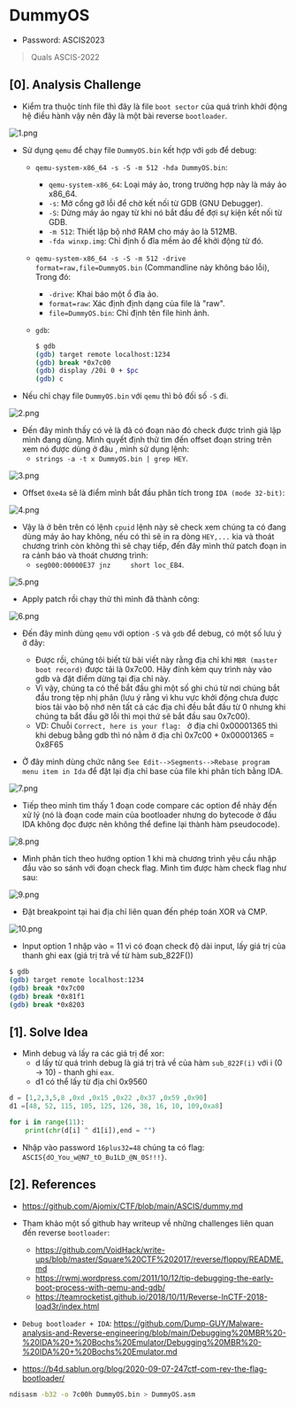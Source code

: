 # DummyOS

- Password: ASCIS2023

> Quals ASCIS-2022

## [0]. Analysis Challenge

- Kiểm tra thuộc tính file thì đây là file `boot sector` của quá trình khởi động hệ điều hành vậy nên đây là một bài reverse `bootloader`.

![1.png](./images/1.png)

- Sử dụng `qemu` để chạy file `DummyOS.bin` kết hợp với `gdb` để debug:

  - `qemu-system-x86_64 -s -S -m 512 -hda DummyOS.bin`:

    - `qemu-system-x86_64`: Loại máy ảo, trong trường hợp này là máy ảo x86_64.
    - `-s`: Mở cổng gỡ lỗi để chờ kết nối từ GDB (GNU Debugger).
    - `-S`: Dừng máy ảo ngay từ khi nó bắt đầu để đợi sự kiện kết nối từ GDB.
    - `-m 512`: Thiết lập bộ nhớ RAM cho máy ảo là 512MB.
    - `-fda winxp.img`: Chỉ định ổ đĩa mềm ảo để khởi động từ đó.

  - `qemu-system-x86_64 -s -S -m 512 -drive format=raw,file=DummyOS.bin` (Commandline này không báo lỗi), Trong đó:

    - `-drive`: Khai báo một ổ đĩa ảo.
    - `format=raw`: Xác định định dạng của file là "raw".
    - `file=DummyOS.bin`: Chỉ định tên file hình ảnh.

  - `gdb`:
    ```bash
    $ gdb
    (gdb) target remote localhost:1234
    (gdb) break *0x7c00
    (gdb) display /20i 0 + $pc
    (gdb) c
    ```

- Nếu chỉ chạy file `DummyOS.bin` với `qemu` thì bỏ đối số `-S` đi.

![2.png](./images/2.png)

- Đến đây mình thấy có vẻ là đã có đoạn nào đó check được trình giả lập mình đang dùng. Mình quyết định thử tìm đến offset đoạn string trên xem nó được dùng ở đâu , mình sử dụng lệnh:
  - `strings -a -t x DummyOS.bin | grep HEY`.

![3.png](./images/3.png)

- Offset `0xe4a` sẽ là điểm mình bắt đầu phân tích trong `IDA (mode 32-bit)`:

![4.png](./images/4.png)

- Vậy là ở bên trên có lệnh `cpuid` lệnh này sẽ check xem chúng ta có đang dùng máy ảo hay không, nếu có thì sẽ in ra dòng `HEY,...` kia và thoát chương trình còn không thì sẽ chạy tiếp, đến đây mình thử patch đoạn in ra cảnh báo và thoát chương trình:
  - `seg000:00000E37 jnz     short loc_EB4`.

![5.png](./images/5.png)

- Apply patch rồi chạy thử thì mình đã thành công:

![6.png](./images/6.png)

- Đến đây mình dùng `qemu` với option `-S` và `gdb` để debug, có một số lưu ý ở đây:

  - Được rồi, chúng tôi biết từ bài viết này rằng địa chỉ khi `MBR (master boot record)` được tải là 0x7c00. Hãy đính kèm quy trình này vào gdb và đặt điểm dừng tại địa chỉ này.
  - Vì vậy, chúng ta có thể bắt đầu ghi một số ghi chú từ nơi chúng bắt đầu trong tệp nhị phân (lưu ý rằng vì khu vực khởi động chưa được bios tải vào bộ nhớ nên tất cả các địa chỉ đều bắt đầu từ 0 nhưng khi chúng ta bắt đầu gỡ lỗi thì mọi thứ sẽ bắt đầu sau 0x7c00).
  - VD: Chuỗi `Correct, here is your flag: ` ở địa chỉ 0x00001365 thì khi debug bằng gdb thì nó nằm ở địa chỉ 0x7c00 + 0x00001365 = 0x8F65

- Ở đây mình dùng chức năng `See Edit-->Segments-->Rebase program menu item in Ida` để đặt lại địa chỉ base của file khi phân tích bằng IDA.

![7.png](./images/7.png)

- Tiếp theo mình tìm thấy 1 đoạn code compare các option để nhảy đến xử lý (nó là đoạn code main của bootloader nhưng do bytecode ở đầu IDA không đọc được nên không thể define lại thành hàm pseudocode).

![8.png](./images/8.png)

- Mình phân tích theo hướng option 1 khi mà chương trình yêu cầu nhập đầu vào so sánh với đoạn check flag. Mình tìm được hàm check flag như sau:

![9.png](./images/9.png)

- Đặt breakpoint tại hai địa chỉ liên quan đến phép toán XOR và CMP.

![10.png](./images/10.png)

- Input option 1 nhập vào = 11 vì có đoạn check độ dài input, lấy giá trị của thanh ghi eax (giá trị trả về từ hàm sub_822F())

```bash
$ gdb
(gdb) target remote localhost:1234
(gdb) break *0x7c00
(gdb) break *0x81f1
(gdb) break *0x8203
```

## [1]. Solve Idea

- Mình debug và lấy ra các giá trị để xor:
  - d lấy từ quá trình debug là giá trị trả về của hàm `sub_822F(i)` với i (0 -> 10) - thanh ghi `eax`.
  - d1 có thể lấy từ địa chỉ 0x9560

```python
d = [1,2,3,5,8 ,0xd ,0x15 ,0x22 ,0x37 ,0x59 ,0x90]
d1 =[48, 52, 115, 105, 125, 126, 38, 16, 10, 109,0xa8]

for i in range(11):
	print(chr(d[i] ^ d1[i]),end = "")
```

- Nhập vào password `16plus32=48` chúng ta có flag: `ASCIS{dO_You_w@N7_tO_Bu1LD_@N_0S!!!}`.

## [2]. References

- https://github.com/Ajomix/CTF/blob/main/ASCIS/dummy.md

- Tham khảo một số github hay writeup về những challenges liên quan đến reverse `bootloader`:

  - https://github.com/VoidHack/write-ups/blob/master/Square%20CTF%202017/reverse/floppy/README.md
  - https://rwmj.wordpress.com/2011/10/12/tip-debugging-the-early-boot-process-with-qemu-and-gdb/
  - https://teamrocketist.github.io/2018/10/11/Reverse-InCTF-2018-load3r/index.html

- `Debug bootloader + IDA`: https://github.com/Dump-GUY/Malware-analysis-and-Reverse-engineering/blob/main/Debugging%20MBR%20-%20IDA%20+%20Bochs%20Emulator/Debugging%20MBR%20-%20IDA%20+%20Bochs%20Emulator.md
- https://b4d.sablun.org/blog/2020-09-07-247ctf-com-rev-the-flag-bootloader/

```bash
ndisasm -b32 -o 7c00h DummyOS.bin > DummyOS.asm
```
